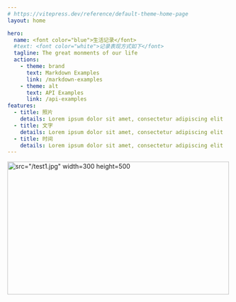```yaml
---
# https://vitepress.dev/reference/default-theme-home-page
layout: home

hero:
  name: <font color="blue">生活记录</font>
  #text: <font color="white">记录表现方式如下</font>
  tagline: The great monments of our life
  actions:
    - theme: brand
      text: Markdown Examples
      link: /markdown-examples
    - theme: alt
      text: API Examples
      link: /api-examples
features:
  - title: 照片
    details: Lorem ipsum dolor sit amet, consectetur adipiscing elit
  - title: 文字
    details: Lorem ipsum dolor sit amet, consectetur adipiscing elit
  - title: 时间
    details: Lorem ipsum dolor sit amet, consectetur adipiscing elit
---
```


<img alt="src=&quot;/test1.jpg&quot; width=300 height=500" height="300" src="/test1.jpg" width="500"/>
